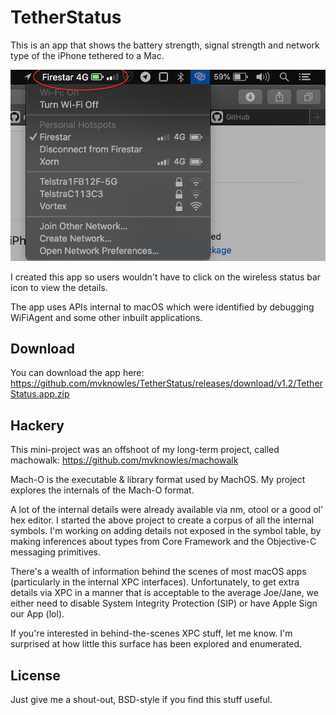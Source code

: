 #  TetherStatus

This is an app that shows the battery strength, signal strength and network type of the iPhone tethered to a Mac.

![The app in use](Screenshot.png "The app in use")

I created this app so users wouldn't have to click on the wireless status bar icon to view the details.

The app uses APIs internal to macOS which were identified by debugging WiFiAgent and some other inbuilt applications. 

## Download

You can download the app here: https://github.com/mvknowles/TetherStatus/releases/download/v1.2/TetherStatus.app.zip

## Hackery
This mini-project was an offshoot of my long-term project, called machowalk: https://github.com/mvknowles/machowalk

Mach-O is the executable & library format used by MachOS. My project explores the internals of the Mach-O format.

A lot of the internal details were already available via nm, otool or a good ol' hex editor. I started the above project to create a corpus of all the internal symbols. I'm working on adding details not exposed in the symbol table, by making inferences about types from Core Framework and the Objective-C messaging primitives. 

There's a wealth of information behind the scenes of most macOS apps (particularly in the internal XPC interfaces). Unfortunately, to get extra details via XPC in a manner that is acceptable to the average Joe/Jane, we either need to disable System Integrity Protection (SIP) or have Apple Sign our App (lol). 

If you're interested in behind-the-scenes XPC stuff, let me know. I'm surprised at how little this surface has been explored and enumerated.

## License

Just give me a shout-out, BSD-style if you find this stuff useful.
